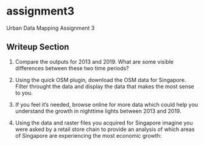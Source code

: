 # assignment3
Urban Data Mapping Assignment 3

## Writeup Section

1. Compare the outputs for 2013 and 2019. What are some visible differences between these two time periods?

2. Using the quick OSM plugin, download the OSM data for Singapore. Filter throught the data and display the data that makes the most sense to you.
3. If you feel it’s needed, browse online for more data which could help you understand the growth in nighttime lights between 2013 and 2019.
4. Using the data and raster files you acquired for Singapore imagine you were asked by a retail store chain to provide an analysis of which areas of Singapore are experiencing the most economic growth:

